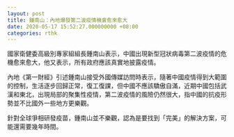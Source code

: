 ```yaml
---
layout: post
title: 鍾南山：內地爆發第二波疫情機會愈來愈大
date: 2020-05-17 15:52:27.000000000 +08:00
categories: rthk
---
```


國家衛健委高級別專家組組長鍾南山表示，中國出現新型冠狀病毒第二波疫情的危機愈來愈大，他又表示，所有政府應該真實地披露疫情。

內地《第一財經》引述鍾南山接受外國傳媒訪問時表示，隨著中國疫情得到大範圍的控制，生活逐步回歸正常，復工復課，但中國不應該驕傲自滿，近期中國包括武漢和東北，出現局部的聚集性疫情，第二波疫情的風險仍然很大，指中國的抗疫形勢並不比國外一些地方更樂觀。

針對全球爭相研發疫苗，鍾南山並不樂觀，認為是要找到「完美」的解決方案，可能還需要幾年時間。
